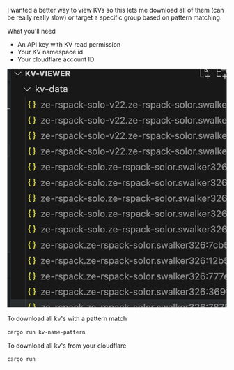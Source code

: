 I wanted a better way to view KVs so this lets me download all of them (can be really really slow) or target a specific group based on pattern matching. 

What you'll need
- An API key with KV read permission
- Your KV namespace id
- Your cloudflare account ID

![Alt text](./assets/screenshot.png?raw=true "Title")

To download all kv's with a pattern match

```bash
cargo run kv-name-pattern
```

To download all kv's from your cloudflare

```bash
cargo run
```